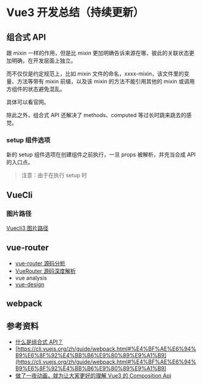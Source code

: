 # Vue3 开发总结（持续更新）

## 组合式 API

跟 mixin 一样的作用，但是比 mixin 更加明确告诉来源在哪，彼此的关联状态更加明确，在开发层面上独立。

而不仅仅是约定规范上，比如 mixin 文件的命名，xxxx-mixin，该文件里的变量、方法等带有 mixin 前缀，以及该 mixin 的方法不能引用其他的 mixin 或调用方组件的状态避免混乱。

具体可以看官网。

除此之外，组合式 API 还解决了 methods、computed 等过长时跳来跳去的感觉。
### setup 组件选项

新的 setup 组件选项在创建组件之前执行，一旦 props 被解析，并充当合成 API 的入口点。

> 注意：由于在执行 setup 时
## VueCli

### 图片路径

[Vuecli3 图片路径](https://blog.csdn.net/qq_31126175/article/details/99550889)

## vue-router

- [vue-router 源码分析
  ](https://liyucang-git.github.io/2019/08/15/vue-router%E6%BA%90%E7%A0%81%E5%88%86%E6%9E%90/)
- [VueRouter 源码深度解析](https://juejin.im/post/6844903647378145294#heading-7)
- vue analysis
- [vue-design](https://github.com/HcySunYang/vue-design/tree/elegant)

## webpack


## 参考资料

- [什么是组合式 API？](https://vue3js.cn/docs/zh/guide/composition-api-introduction.html#%E4%BB%80%E4%B9%88%E6%98%AF%E7%BB%84%E5%90%88%E5%BC%8F-api)
- [https://cli.vuejs.org/zh/guide/webpack.html#%E4%BF%AE%E6%94%B9%E6%8F%92%E4%BB%B6%E9%80%89%E9%A1%B9](https://cli.vuejs.org/zh/guide/webpack.html#%E4%BF%AE%E6%94%B9%E6%8F%92%E4%BB%B6%E9%80%89%E9%A1%B9)
- [做了一夜动画，就为让大家更好的理解 Vue3 的 Composition Api](https://juejin.im/post/6890545920883032071?utm_source=gold_browser_extension#comment)
